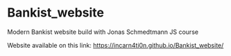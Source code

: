 # Bankist_website
Modern Bankist website build with Jonas Schmedtmann JS course 

Website available on this link: https://incarn4ti0n.github.io/Bankist_website/
